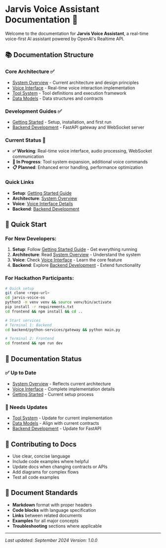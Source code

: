 # Jarvis Voice Assistant Documentation 🎤

Welcome to the documentation for **Jarvis Voice Assistant**, a real-time voice-first AI assistant powered by OpenAI's Realtime API.

## 📚 Documentation Structure

### **Core Architecture** ✅
- [System Overview](./01-system-overview.md) - Current architecture and design principles
- [Voice Interface](./02-voice-interface.md) - Real-time voice interaction implementation
- [Tool System](./03-tool-system.md) - Tool definitions and execution framework
- [Data Models](./04-data-models.md) - Data structures and contracts

### **Development Guides** ✅
- [Getting Started](./05-getting-started.md) - Setup, installation, and first run
- [Backend Development](./06-backend-development.md) - FastAPI gateway and WebSocket server

### **Current Status** 🚧
- **✅ Working**: Real-time voice interface, audio processing, WebSocket communication
- **🚧 In Progress**: Tool system expansion, additional voice commands
- **📋 Planned**: Enhanced error handling, performance optimization

### **Quick Links**
- **Setup**: [Getting Started Guide](./05-getting-started.md) 
- **Architecture**: [System Overview](./01-system-overview.md)
- **Voice**: [Voice Interface Details](./02-voice-interface.md)
- **Backend**: [Backend Development](./06-backend-development.md)

## 🚀 Quick Start

### **For New Developers:**
1. **Setup**: Follow [Getting Started Guide](./05-getting-started.md) - Get everything running
2. **Architecture**: Read [System Overview](./01-system-overview.md) - Understand the system
3. **Voice**: Check [Voice Interface](./02-voice-interface.md) - Learn the core feature
4. **Backend**: Explore [Backend Development](./06-backend-development.md) - Extend functionality

### **For Hackathon Participants:**
```bash
# Quick setup
git clone <repo-url>
cd jarvis-voice-os
python3 -m venv venv && source venv/bin/activate
pip install -r requirements.txt
cd frontend && npm install && cd ..

# Start services
# Terminal 1: Backend
cd backend/python-services/gateway && python main.py

# Terminal 2: Frontend  
cd frontend && npm run dev
```

## 📖 Documentation Status

### **✅ Up to Date**
- [System Overview](./01-system-overview.md) - Reflects current architecture
- [Voice Interface](./02-voice-interface.md) - Complete implementation details
- [Getting Started](./05-getting-started.md) - Current setup process

### **🚧 Needs Updates**
- [Tool System](./03-tool-system.md) - Update for current implementation
- [Data Models](./04-data-models.md) - Align with current contracts
- [Backend Development](./06-backend-development.md) - Update for FastAPI

## 🔧 Contributing to Docs

- Use clear, concise language
- Include code examples where helpful
- Update docs when changing contracts or APIs
- Add diagrams for complex flows
- Test all code examples

## 📝 Document Standards

- **Markdown** format with proper headers
- **Code blocks** with language specification
- **Links** between related documents
- **Examples** for all major concepts
- **Troubleshooting** sections where applicable

---

*Last updated: September 2024*
*Version: 1.0.0*
